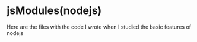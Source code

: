 # jsModules(nodejs)
Here are the files with the code I wrote when I studied the basic features of nodejs
